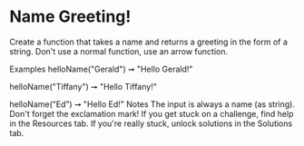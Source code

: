 # Name Greeting!

Create a function that takes a name and returns a greeting in the form of a string. Don't use a normal function, use an arrow function.

Examples
helloName("Gerald") ➞ "Hello Gerald!"

helloName("Tiffany") ➞ "Hello Tiffany!"

helloName("Ed") ➞ "Hello Ed!"
Notes
The input is always a name (as string).
Don't forget the exclamation mark!
If you get stuck on a challenge, find help in the Resources tab.
If you're really stuck, unlock solutions in the Solutions tab.

